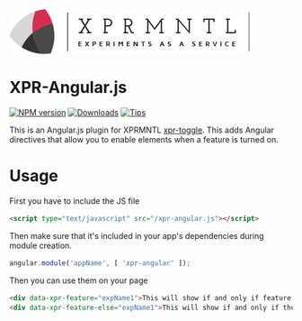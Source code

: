[![XPRMNTL][logo-image]][logo-url]
# XPR-Angular.js
[![NPM version][npm-image]][npm-url]
[![Downloads][downloads-image]][downloads-url]
[![Tips][gratipay-image]][gratipay-url]

This is an Angular.js plugin for XPRMNTL [xpr-toggle](https://github.com/XPRMNTL/xpr-toggle.js).
This adds Angular directives that allow you to enable elements when a feature is turned on.

# Usage

First you have to include the JS file
```html
<script type="text/javascript" src="/xpr-angular.js"></script>
```

Then make sure that it's included in your app's dependencies during module creation.
```js
angular.module('appName', [ 'xpr-angular' ]);
```

Then you can use them on your page
```html
<div data-xpr-feature="expName1">This will show if and only if feature flag is enabled</div>
<div data-xpr-feature-else="expName1">This will show if and only if the feature flag is disabled</div>
```

[logo-image]: https://raw.githubusercontent.com/XPRMNTL/XPRMNTL.github.io/master/images/ghLogo.png
[logo-url]: https://github.com/XPRMNTL/XPRMNTL.github.io
[npm-image]: https://img.shields.io/npm/v/xpr-angular.svg
[npm-url]: https://www.npmjs.org/package/xpr-angular
[downloads-image]: https://img.shields.io/npm/dm/xpr-angular.svg
[downloads-url]: https://www.npmjs.org/package/xpr-angular
[gratipay-image]: https://img.shields.io/gratipay/dncrews.svg
[gratipay-url]: https://www.gratipay.com/dncrews/
